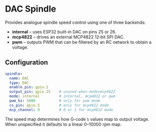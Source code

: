 # DAC Spindle

Provides analogue spindle speed control using one of three backends:

- **internal** – uses ESP32 built-in DAC on pins 25 or 26.
- **mcp4822** – drives an external MCP4822 12‑bit SPI DAC.
- **pwm** – outputs PWM that can be filtered by an RC network to obtain a voltage.

## Configuration

```yaml
spindle:
  name: DAC
  type: DAC
  enable_pin: gpio.2
  output_pin: gpio.25    # unused when mode=mcp4822
  mode: internal         # internal, mcp4822 or pwm
  pwm_hz: 5000           # only for pwm mode
  cs_pin: gpio.5         # only for mcp4822 mode
  mcp_channel: 0         # 0 or 1 for mcp4822 mode
```

The speed map determines how G-code `S` values map to output voltage. When
unspecified it defaults to a linear 0–10000 rpm map.

